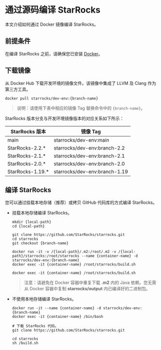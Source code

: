 # 通过源码编译 StarRocks

本文介绍如何通过 Docker 镜像编译 StarRocks。

## 前提条件

在编译 StarRocks 之前，请确保您已安装 [Docker](https://www.docker.com/get-started/)。

## 下载镜像

从 Docker Hub 下载开发环境的镜像文件。该镜像中集成了 LLVM 及 Clang 作为第三方工具。

```shell
docker pull starrocks/dev-env:{branch-name}
```

> 说明：请使用下表中相应的镜像 Tag 替换命令中的 `{branch-name}`。

StarRocks 版本分支与开发环境镜像版本的对应关系如下所示：

| StarRocks 版本    | 镜像 Tag                      |
| ---------------- | ------------------------------|
| main             | starrocks/dev-env:main        |
| StarRocks-2.2.*  | starrocks/dev-env:branch-2.2  |
| StarRocks-2.1.*  | starrocks/dev-env:branch-2.1  |
| StarRocks-2.0.*  | starrocks/dev-env:branch-2.0  |
| StarRocks-1.19.* | starrocks/dev-env:branch-1.19 |

## 编译 StarRocks

您可以通过挂载本地存储（推荐）或拷贝 GitHub 代码库的方式编译 StarRocks。

- 挂载本地存储编译 StarRocks。

  ```shell
  mkdir {local-path}
  cd {local-path}

  git clone https://github.com/StarRocks/starrocks.git
  cd starrocks
  git checkout {branch-name}

  docker run -it -v /{local-path}/.m2:/root/.m2 -v /{local-path}/starrocks:/root/starrocks --name {container-name} -d starrocks/dev-env:{branch-name}
  docker exec -it {container-name} /root/starrocks/build.sh
  
  docker exec -it {container-name} /root/starrocks/build.sh
  ```

  > 注意：请避免在 Docker 容器中重复下载 **.m2** 内的 Java 依赖。您无需从 Docker 容器中复制 **starrocks/output** 内已编译好的二进制包。

- 不使用本地存储编译 StarRocks。

  ```shell
  docker run -it --name {container-name} -d starrocks/dev-env:{branch-name}
  docker exec -it {container-name} /bin/bash
  
  # 下载 StarRocks 代码。
  git clone https://github.com/StarRocks/starrocks.git
  
  cd starrocks
  sh /build.sh
  ```
